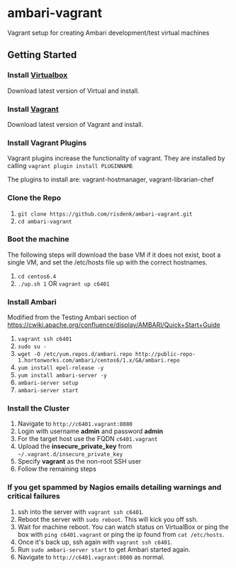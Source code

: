 ambari-vagrant
==============

Vagrant setup for creating Ambari development/test virtual machines

Getting Started
---------------
### Install [Virtualbox](http://www.virtualbox.org/wiki/Downloads)
Download latest version of Virtual and install.

### Install [Vagrant](http://downloads.vagrantup.com)
Download latest version of Vagrant and install.

### Install Vagrant Plugins
Vagrant plugins increase the functionality of vagrant. They are installed by calling `vagrant plugin install PLUGINNAME`

The plugins to install are: vagrant-hostmanager, vagrant-librarian-chef

### Clone the Repo
1. `git clone https://github.com/risdenk/ambari-vagrant.git`
2. `cd ambari-vagrant`

### Boot the machine
The following steps will download the base VM if it does not exist, boot a single VM, and set the /etc/hosts file up with the correct hostnames.

1. `cd centos6.4`
2. `./up.sh 1` OR `vagrant up c6401`

### Install Ambari
Modified from the Testing Ambari section of https://cwiki.apache.org/confluence/display/AMBARI/Quick+Start+Guide

1. `vagrant ssh c6401`
2. `sudo su -`
3. `wget -O /etc/yum.repos.d/ambari.repo http://public-repo-1.hortonworks.com/ambari/centos6/1.x/GA/ambari.repo`
4. `yum install epel-release -y`
5. `yum install ambari-server -y`
6. `ambari-server setup`
7. `ambari-server start`

### Install the Cluster
1. Navigate to `http://c6401.vagrant:8080`
2. Login with username __admin__ and password __admin__
3. For the target host use the FQDN `c6401.vagrant`
4. Upload the __insecure\_private\_key__ from `~/.vagrant.d/insecure_private_key`
5. Specify __vagrant__ as the non-root SSH user
6. Follow the remaining steps

### If you get spammed by Nagios emails detailing warnings and critical failures
1. ssh into the server with `vagrant ssh c6401`.
2. Reboot the server with `sudo reboot`. This will kick you off ssh.
3. Wait for machine reboot. You can watch status on VirtualBox or ping the box with `ping c6401.vagrant` or ping the ip found from `cat /etc/hosts`.
4. Once it's back up, ssh again with `vagrant ssh c6401`.
5. Run `sudo ambari-server start` to get Ambari started again.
6. Navigate to `http://c6401.vagrant:8080` as normal.
